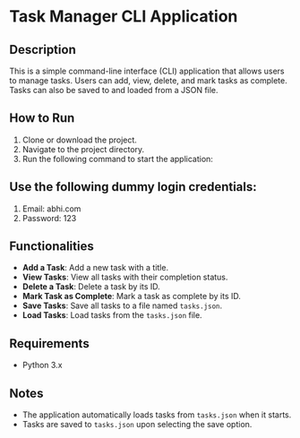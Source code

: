 # Task Manager CLI Application

## Description
This is a simple command-line interface (CLI) application that allows users to manage tasks. Users can add, view, delete, and mark tasks as complete. Tasks can also be saved to and loaded from a JSON file.

## How to Run
1. Clone or download the project.
2. Navigate to the project directory.
3. Run the following command to start the application:

## Use the following dummy login credentials:

1. Email: abhi.com
2. Password: 123

## Functionalities
- **Add a Task**: Add a new task with a title.
- **View Tasks**: View all tasks with their completion status.
- **Delete a Task**: Delete a task by its ID.
- **Mark Task as Complete**: Mark a task as complete by its ID.
- **Save Tasks**: Save all tasks to a file named `tasks.json`.
- **Load Tasks**: Load tasks from the `tasks.json` file.

## Requirements
- Python 3.x

## Notes
- The application automatically loads tasks from `tasks.json` when it starts.
- Tasks are saved to `tasks.json` upon selecting the save option.
